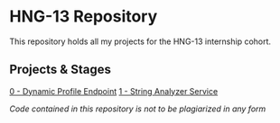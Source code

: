 # HNG-13 Repository

This repository holds all my projects for the HNG-13 internship cohort.

## Projects & Stages

[0 - Dynamic Profile Endpoint](https://github.com/islajr/hng-13/tree/master/0-dynamic-profile)
[1 - String Analyzer Service](https://github.com/islajr/hng-13/tree/master/1-string-analyzer-service)

*Code contained in this repository is not to be plagiarized in any form*
